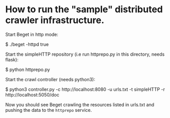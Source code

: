 How to run the "sample" distributed crawler infrastructure.
===========================================================

Start Beget in http mode:

$ ./beget -httpd true

Start the simpleHTTP repository (i.e run httprepo.py in this directory, needs flask):

$ python httprepo.py

Start the crawl controller (needs python3):

$ python3 controller.py -c http://localhost:8080 -u urls.txt -t simpleHTTP -r http://localhost:5050/doc

Now you should see Beget crawling the resources listed in urls.txt and pushing the data to the `httprepo` service.